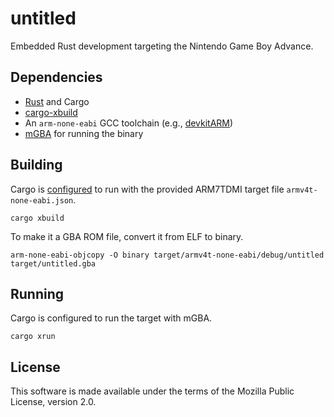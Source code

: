 # untitled

Embedded Rust development targeting the Nintendo Game Boy Advance.

## Dependencies

- [Rust] and Cargo
- [cargo-xbuild]
- An `arm-none-eabi` GCC toolchain (e.g., [devkitARM])
- [mGBA] for running the binary

## Building

Cargo is [configured][cargo-config] to run with the provided ARM7TDMI target
file `armv4t-none-eabi.json`.

```
cargo xbuild
```

To make it a GBA ROM file, convert it from ELF to binary.

```
arm-none-eabi-objcopy -O binary target/armv4t-none-eabi/debug/untitled target/untitled.gba
```

## Running

Cargo is configured to run the target with mGBA.

```
cargo xrun
```

## License

This software is made available under the terms of the Mozilla Public License,
version 2.0.

[Rust]: https://www.rust-lang.org/
[cargo-xbuild]: https://github.com/rust-osdev/cargo-xbuild
[devkitARM]: https://devkitpro.org/wiki/Getting_Started
[mGBA]: https://mgba.io/
[cargo-config]: https://doc.rust-lang.org/cargo/reference/config.html

